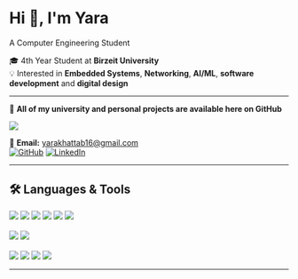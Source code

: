 # Hi 👋, I'm Yara  
A Computer Engineering Student 

🎓 4th Year Student at **Birzeit University**  
💡 Interested in **Embedded Systems**, **Networking**, **AI/ML**, **software development** and **digital design**

---

📂 **All of my university and personal projects are available here on GitHub**

<a href="https://github.com/yarakhattab" target="_blank">
  <img src="https://img.shields.io/badge/All%20of%20my%20projects%20are%20available%20here-007ACC?style=for-the-badge&logo=visual-studio-code&logoColor=white"/>
</a>



📧 **Email:** [yarakhattab16@gmail.com](mailto:yarakhattab16@gmail.com)  
[![GitHub](https://img.shields.io/badge/GitHub-Profile-black?logo=github)](https://github.com/yarakhattab)
[![LinkedIn](https://img.shields.io/badge/LinkedIn-Profile-blue?logo=linkedin)](https://www.linkedin.com/in/yara-khattab-290369320/)



---

## 🛠 Languages & Tools

<div align="left">
  <img src="https://img.shields.io/badge/Python-3776AB?style=for-the-badge&logo=python&logoColor=white"/>
  <img src="https://img.shields.io/badge/C-00599C?style=for-the-badge&logo=c&logoColor=white"/>
  <img src="https://img.shields.io/badge/C++-00599C?style=for-the-badge&logo=c%2B%2B&logoColor=white"/>
  <img src="https://img.shields.io/badge/Java-ED8B00?style=for-the-badge&logo=java&logoColor=white"/>
  <img src="https://img.shields.io/badge/HTML5-E34F26?style=for-the-badge&logo=html5&logoColor=white"/>
  <img src="https://img.shields.io/badge/CSS3-1572B6?style=for-the-badge&logo=css3&logoColor=white"/>
</div>

<br>

<div align="left">
  <img src="https://img.shields.io/badge/Arduino-00979D?style=for-the-badge&logo=arduino&logoColor=white"/>
  <img src="https://img.shields.io/badge/Linux-FCC624?style=for-the-badge&logo=linux&logoColor=black"/>
</div>

<br>

<div align="left">
  <img src="https://img.shields.io/badge/Docker-2496ED?style=for-the-badge&logo=docker&logoColor=white"/>
  <img src="https://img.shields.io/badge/MySQL-4479A1?style=for-the-badge&logo=mysql&logoColor=white"/>
  <img src="https://img.shields.io/badge/Quartus-0071C5?style=for-the-badge&logo=intel&logoColor=white"/>
  <img src="https://img.shields.io/badge/VS%20Code-007ACC?style=for-the-badge&logo=visual-studio-code&logoColor=white"/>
</div>

---

